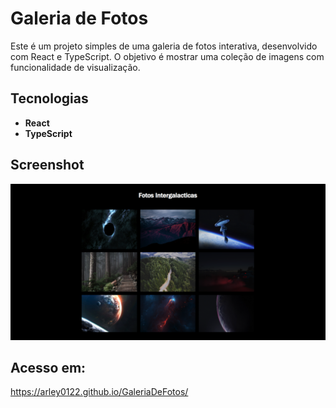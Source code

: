
# Galeria de Fotos

Este é um projeto simples de uma galeria de fotos interativa, desenvolvido com React e TypeScript. O objetivo é mostrar uma coleção de imagens com funcionalidade de visualização.

## Tecnologias

- **React**
- **TypeScript**

## Screenshot
![Screenshot do projeto](image-1.png)

## Acesso em:
https://arley0122.github.io/GaleriaDeFotos/
